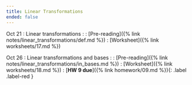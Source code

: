 ```yaml
---
title: Linear Transformations
ended: false
---
```


Oct 21
: Linear transformations 
  : 
: [Pre-reading]({% link notes/linear_transformations/def.md %})
: [Worksheet]({% link worksheets/17.md %})

Oct 26
: Linear transformations and bases
  : 
: [Pre-reading]({% link notes/linear_transformations/in_bases.md %})
: [Worksheet]({% link worksheets/18.md %})
: [**HW 9 due**]({% link homework/09.md %}){: .label .label-red }